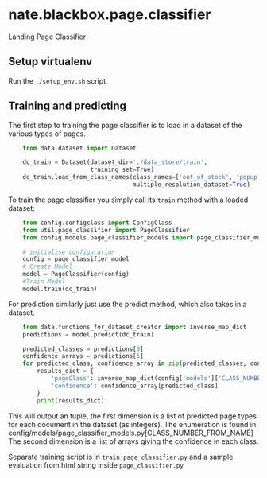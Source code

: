 # nate.blackbox.page.classifier
Landing Page Classifier

## Setup virtualenv 

Run the `./setup_env.sh` script

## Training and predicting 
The first step to training the page classifier is to load in a dataset of the various types of pages.

```python
    from data.dataset import Dataset

    dc_train = Dataset(dataset_dir='./data_store/train',
                       training_set=True)
    dc_train.load_from_class_names(class_names=['out_of_stock', 'popup', 'product_landing_page', 'product_listing', 'site_error', 'bot'],
                                   multiple_resolution_dataset=True)

```

To train the page classifier you simply call its `train` method with a loaded dataset:

```python
    from config.configclass import ConfigClass
    from util.page_classifier import PageClassifier
    from config.models.page_classifier_models import page_classifier_model

    # initialise configuration
    config = page_classifier_model
    # Create Model
    model = PageClassifier(config)
    #Train Model
    model.train(dc_train)
``` 
 
For prediction similarly just use the predict method, which also takes in a dataset.

```python
    from data.functions_for_dataset_creator import inverse_map_dict
    predictions = model.predict(dc_train)

    predicted_classes = predictions[0]
    confidence_arrays = predictions[1]
    for predicted_class, confidence_array in zip(predicted_classes, confidence_arrays):
        results_dict = {
            'pageClass': inverse_map_dict(config['models']['CLASS_NUMBER_FROM_NAME'])[predicted_class],
            'confidence': confidence_array[predicted_class]
        }
        print(results_dict)


```    

This will output an tuple, the first dimension is a list of predicted page types 
for each document in the dataset (as integers). The enumeration is found in config/models/page_classifier_models.py[CLASS_NUMBER_FROM_NAME]
The second dimension is a list of arrays giving the confidence in each class.  

Separate training script is in `train_page_classifier.py`
and a sample evaluation from html string inside `page_classifier.py`
